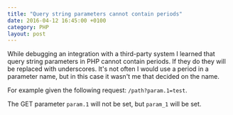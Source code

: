 ```yaml
---
title: "Query string parameters cannot contain periods"
date: 2016-04-12 16:45:00 +0100
category: PHP
layout: post
---
```

While debugging an integration with a third-party system I learned that query string parameters in PHP cannot
contain periods. If they do they will be replaced with underscores. It's not often I would use a period in a
parameter name, but in this case it wasn't me that decided on the name.

For example given the following request: `/path?param.1=test`.

The GET parameter `param.1` will not be set, but `param_1` will be set.
